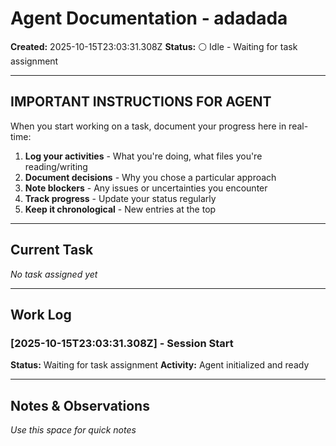 # Agent Documentation - adadada

**Created:** 2025-10-15T23:03:31.308Z
**Status:** ⚪ Idle - Waiting for task assignment

---

## IMPORTANT INSTRUCTIONS FOR AGENT

When you start working on a task, document your progress here in real-time:

1. **Log your activities** - What you're doing, what files you're reading/writing
2. **Document decisions** - Why you chose a particular approach
3. **Note blockers** - Any issues or uncertainties you encounter
4. **Track progress** - Update your status regularly
5. **Keep it chronological** - New entries at the top

---

## Current Task

*No task assigned yet*

---

## Work Log

### [2025-10-15T23:03:31.308Z] - Session Start
**Status:** Waiting for task assignment
**Activity:** Agent initialized and ready

---

## Notes & Observations

*Use this space for quick notes*

